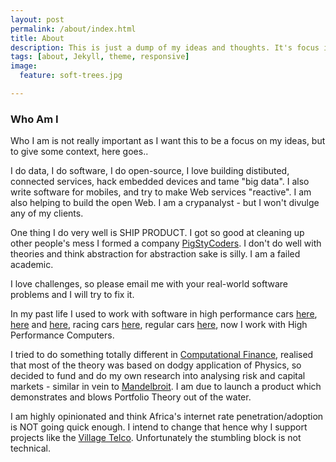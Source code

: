 ```yaml
---
layout: post
permalink: /about/index.html
title: About
description: This is just a dump of my ideas and thoughts. It's focus is highly technical.
tags: [about, Jekyll, theme, responsive]
image:
  feature: soft-trees.jpg

---
```


### Who Am I

Who I am is not really important as I want this to be a focus on my ideas, but to give some context, here goes..

I do data, I do software, I do open-source, I love building distibuted, connected services, hack embedded devices and tame "big data". I also write software for mobiles, and try to make Web services "reactive". I am also helping to build the open Web. I am a crypanalyst - but I won't divulge any of my clients.

One thing I do very well is SHIP PRODUCT. I got so good at cleaning up other people's mess I formed a company [PigStyCoders](http://pigstycoders.com). I don't do well with theories and think abstraction for abstraction sake is silly. I am a failed academic.

I love challenges, so please email me with your real-world software problems and I will try to fix it.

In my past life I used to work with software in high performance cars [here](http://www.astonmartin.com/), [here](http://www.jaguar.com/gb/en/) and [here](http://www.bmw.com/), racing cars [here](http://www.mclaren.com/home/), regular cars [here](http://www.ford.co.uk/), now I work with High Performance Computers. 

I tried to do something totally different in [Computational Finance](http://en.wikipedia.org/wiki/Computational_finance), realised that most of the theory was based on dodgy application of Physics, so decided to fund and do my own research into analysing risk and capital markets - similar in vein to [Mandelbroit](http://www.amazon.com/The-behavior-Markets-Benoit-Mandelbrot/dp/0465043550). I am due to launch a product which demonstrates and blows Portfolio Theory out of the water. 

I am highly opinionated and think Africa's internet rate penetration/adoption is NOT going quick enough. I intend to change that hence why I support projects like the [Village Telco](http://villagetelco.org). Unfortunately the stumbling block is not technical. 
